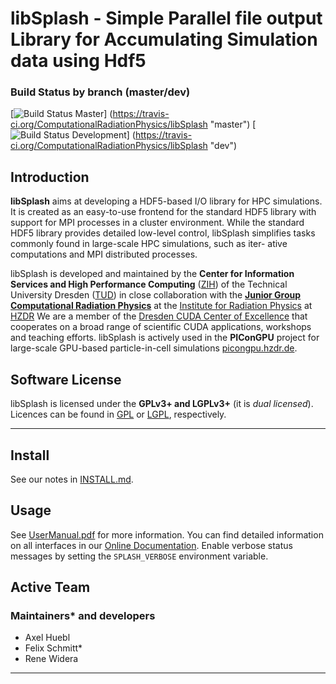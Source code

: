 libSplash - Simple Parallel file output Library for Accumulating Simulation data using Hdf5
===========================================================================================

### Build Status by branch (master/dev)

[![Build Status Master](https://travis-ci.org/ComputationalRadiationPhysics/libSplash.png?branch=master)]
(https://travis-ci.org/ComputationalRadiationPhysics/libSplash "master")
[![Build Status Development](https://travis-ci.org/ComputationalRadiationPhysics/libSplash.png?branch=dev)]
(https://travis-ci.org/ComputationalRadiationPhysics/libSplash "dev")

Introduction
------------

**libSplash** aims at developing a HDF5-based
I/O library for HPC simulations. It is created as an easy-to-use frontend for the
standard HDF5 library with support for MPI processes in a cluster environment.
While the standard HDF5 library provides detailed low-level control, libSplash
simplifies tasks commonly found in large-scale HPC simulations, such as iter-
ative computations and MPI distributed processes.


libSplash is developed and maintained by the
**Center for Information Services and High Performance Computing**
([ZIH](http://tu-dresden.de/die_tu_dresden/zentrale_einrichtungen/zih)) of the
Technical University Dresden ([TUD](http://www.tu-dresden.de))
in close collaboration with the
**[Junior Group Computational Radiation Physics](http://www.hzdr.de/db/Cms?pNid=132&pOid=30354)**
at the [Institute for Radiation Physics](http://www.hzdr.de/db/Cms?pNid=132)
at [HZDR](http://www.hzdr.de/)
We are a member of the [Dresden CUDA Center of Excellence](http://ccoe-dresden.de/) that
cooperates on a broad range of scientific CUDA applications, workshops and
teaching efforts.
libSplash is actively used in the **PIConGPU** project for large-scale GPU-based particle-in-cell
simulations [picongpu.hzdr.de](http://picongpu.hzdr.de).


Software License
----------------

libSplash is licensed under the **GPLv3+ and LGPLv3+** (it is *dual licensed*).
Licences can be found in [GPL](COPYING) or [LGPL](COPYING.LESSER), respectively.

********************************************************************************


Install
-------

See our notes in [INSTALL.md](doc/INSTALL.md).


Usage
-----

See [UserManual.pdf](doc/manual/UserManual.pdf?raw=true) for more information.
You can find detailed information on all interfaces in our
[Online Documentation](http://ComputationalRadiationPhysics.github.io/libSplash/).
Enable verbose status messages by setting the `SPLASH_VERBOSE` environment variable.


Active Team
-----------

### Maintainers* and developers

- Axel Huebl
- Felix Schmitt*
- Rene Widera

********************************************************************************


